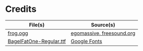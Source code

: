 # Credits

| File(s) | Source(s) |
| -------- | ------- |
| [frog.ogg](src/assets/audio/sfx/frog.ogg) | [egomassive, freesound.org](https://freesound.org/people/egomassive/sounds/536759/)  |
| [BagelFatOne-Regular.ttf](src/assets/fonts/BagelFatOne-Regular.ttf) | [Google Fonts](https://fonts.google.com/specimen/Bagel+Fat+One)  |
